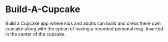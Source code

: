 # Build-A-Cupcake
 Build a Cupcake app where kids and adults can build and dress there own cupcake along with the option of having a recorded personal msg. Inserted in the center of the cupcake. 
